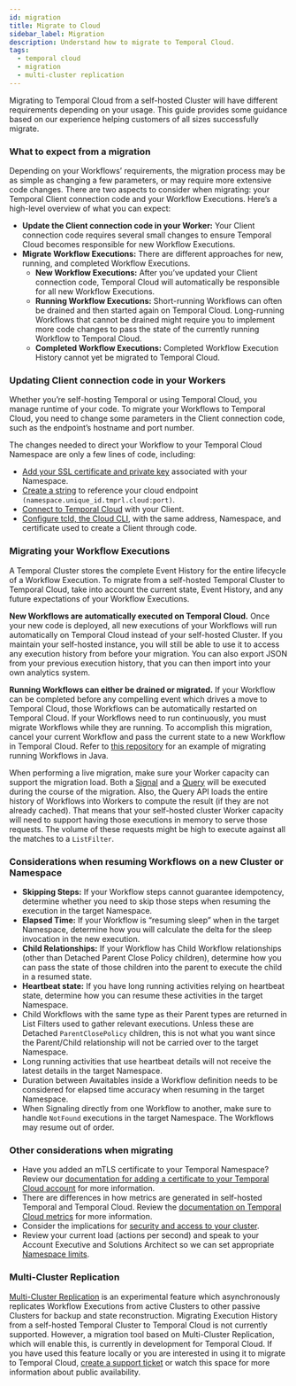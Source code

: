 ```yaml
---
id: migration
title: Migrate to Cloud
sidebar_label: Migration
description: Understand how to migrate to Temporal Cloud.
tags:
  - temporal cloud
  - migration
  - multi-cluster replication
---
```


Migrating to Temporal Cloud from a self-hosted Cluster will have different requirements depending on your usage.
This guide provides some guidance based on our experience helping customers of all sizes successfully migrate.

### What to expect from a migration

Depending on your Workflows’ requirements, the migration process may be as simple as changing a few parameters, or may require more extensive code changes.
There are two aspects to consider when migrating: your Temporal Client connection code and your Workflow Executions.
Here’s a high-level overview of what you can expect:

- **Update the Client connection code in your Worker:** Your Client connection code requires several small changes to ensure Temporal Cloud becomes responsible for new Workflow Executions.
- **Migrate Workflow Executions:** There are different approaches for new, running, and completed Workflow Executions.
  - **New Workflow Executions:** After you’ve updated your Client connection code, Temporal Cloud will automatically be responsible for all new Workflow Executions.
  - **Running Workflow Executions:** Short-running Workflows can often be drained and then started again on Temporal Cloud. Long-running Workflows that cannot be drained might require you to implement more code changes to pass the state of the currently running Workflow to Temporal Cloud.
  - **Completed Workflow Executions:** Completed Workflow Execution History cannot yet be migrated to Temporal Cloud.

### Updating Client connection code in your Workers

Whether you’re self-hosting Temporal or using Temporal Cloud, you manage runtime of your code.
To migrate your Workflows to Temporal Cloud, you need to change some parameters in the Client connection code, such as the endpoint’s hostname and port number.

The changes needed to direct your Workflow to your Temporal Cloud
Namespace are only a few lines of code, including:

- [Add your SSL certificate and private key](/cloud/saml-intro) associated with your Namespace.
- [Create a string](/cloud/namespaces-intro) to reference your cloud endpoint `(namespace.unique_id.tmprl.cloud:port)`.
- [Connect to Temporal Cloud](/cloud/get-started) with your Client.
- [Configure tcld, the Cloud CLI](/cloud/tcld/index), with the same address, Namespace, and
  certificate used to create a Client through code.

### Migrating your Workflow Executions

A Temporal Cluster stores the complete Event History for the entire lifecycle of a
Workflow Execution.
To migrate from a self-hosted Temporal Cluster to Temporal Cloud, take into account the current state, Event History, and any future expectations of your Workflow Executions.

**New Workflows are automatically executed on Temporal Cloud.**
Once your new code is deployed, all new executions of your Workflows will run automatically on Temporal Cloud instead of your self-hosted Cluster.
If you maintain your self-hosted instance, you will still be able to use it to access any execution history from before your migration.
You can also export JSON from your previous execution history, that you can then import into your own analytics system.

**Running Workflows can either be drained or migrated.**
If your Workflow can be completed before any compelling event which drives a move to Temporal Cloud, those Workflows can be automatically restarted on Temporal Cloud.
If your Workflows need to run continuously, you must migrate Workflows while they are running.
To accomplish this migration, cancel your current Workflow and pass the current state to a new Workflow in Temporal Cloud.
Refer to [this repository](https://github.com/temporalio/migration-example/blob/main/src/main/java/io/temporal/migration/example/README.md) for an example of migrating running Workflows in Java.

When performing a live migration, make sure your Worker capacity can support the migration load.
Both a [Signal](/concepts/what-is-a-signal) and a [Query](/concepts/what-is-a-query) will be executed during the course of the migration.
Also, the Query API loads the entire history of Workflows into Workers to compute the result (if they are not already cached).
That means that your self-hosted cluster Worker capacity will need to support having those executions in memory to serve those requests.
The volume of these requests might be high to execute against all the matches to a `ListFilter`.

### Considerations when resuming Workflows on a new Cluster or Namespace

- **Skipping Steps:** If your Workflow steps cannot guarantee idempotency, determine whether you need to skip those steps when resuming the execution in the target Namespace.
- **Elapsed Time:** If your Workflow is “resuming sleep” when in the target Namespace, determine how you will calculate the delta for the sleep invocation in the new execution.
- **Child Relationships:** If your Workflow has Child Workflow relationships (other than Detached Parent Close Policy children), determine how you can pass the state of those children into the parent to execute the child in a resumed state.
- **Heartbeat state:** If you have long running activities relying on heartbeat state, determine how you can resume these activities in the target Namespace.
- Child Workflows with the same type as their Parent types are returned in List Filters used to gather relevant executions. Unless these are Detached `ParentClosePolicy` children, this is not what you want since the Parent/Child relationship will not be carried over to the target Namespace.
- Long running activities that use heartbeat details will not receive the latest details in the target Namespace.
- Duration between Awaitables inside a Workflow definition needs to be considered for elapsed time accuracy when resuming in the target Namespace.
- When Signaling directly from one Workflow to another, make sure to handle `NotFound` executions in the target Namespace. The Workflows may resume out of order.

### Other considerations when migrating

- Have you added an mTLS certificate to your Temporal Namespace? Review our [documentation for adding a certificate to your Temporal Cloud account](/cloud/certificates-intro) for more information.
- There are differences in how metrics are generated in self-hosted Temporal and Temporal Cloud. Review the [documentation on Temporal Cloud metrics](/cloud/metrics-intro) for more information.
- Consider the implications for [security and access to your cluster](/cloud/security-cloud-intro).
- Review your current load (actions per second) and speak to your Account Executive and Solutions Architect so we can set appropriate [Namespace limits](/cloud/limits).

### Multi-Cluster Replication

[Multi-Cluster Replication](/self-hosted/what-is-multi-cluster-replication) is an experimental feature which asynchronously replicates Workflow Executions from active Clusters to other passive Clusters for backup and state reconstruction.
Migrating Execution History from a self-hosted Temporal Cluster to Temporal Cloud is not currently supported.
However, a migration tool based on Multi-Cluster Replication, which will enable this, is currently in development for Temporal Cloud.
If you have used this feature locally or you are interested in using it to migrate to Temporal Cloud, [create a support ticket](https://docs.temporal.io/cloud/support) or watch this space for more information about public availability.

